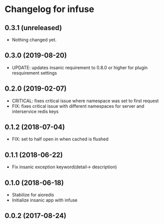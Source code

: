 Changelog for infuse
=====================

0.3.1 (unreleased)
------------------

- Nothing changed yet.


0.3.0 (2019-08-20)
------------------

- UPDATE: updates insanic requirement to 0.8.0 or higher for plugin resquirement settings


0.2.0 (2019-02-07)
------------------

- CRITICAL: fixes critical issue where namespace was set to first request
- FIX: fixes critical issue with different namespaces for server and interservice redis keys 


0.1.2 (2018-07-04)
------------------

- FIX: set to half open in when cached is flushed


0.1.1 (2018-06-22)
------------------

- Fix insanic exception keyword(detail-> description)


0.1.0 (2018-06-18)
------------------

- Stabilize for aioredis
- Initialize insanic app with infuse


0.0.2 (2017-08-24)
------------------
